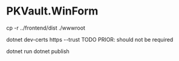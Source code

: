 # PKVault.WinForm

cp -r ../frontend/dist ./wwwroot

dotnet dev-certs https --trust
TODO PRIOR: should not be required

dotnet run
dotnet publish
